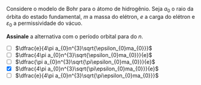 Considere o modelo de Bohr para o átomo de hidrogênio. Seja $a_0$ o raio da órbita do estado fundamental, $m$ a massa do elétron, $e$ a carga do elétron e $\varepsilon_0$ a permissividade do vácuo.

**Assinale** a alternativa com o período orbital para do $n$.

- [ ] $\dfrac{e}{4\pi a_{0}n^{3}\sqrt{\epsilon_{0}ma_{0}}}$
- [ ] $\dfrac{4\pi a_{0}n^{3}\sqrt{\epsilon_{0}ma_{0}}}{e}$
- [ ] $\dfrac{\pi a_{0}n^{3}\sqrt{\pi\epsilon_{0}ma_{0}}}{e}$
- [x] $\dfrac{4\pi a_{0}n^{3}\sqrt{\pi\epsilon_{0}ma_{0}}}{e}$
- [ ] $\dfrac{e}{4\pi a_{0}n^{3}\sqrt{\pi\epsilon_{0}ma_{0}}}$